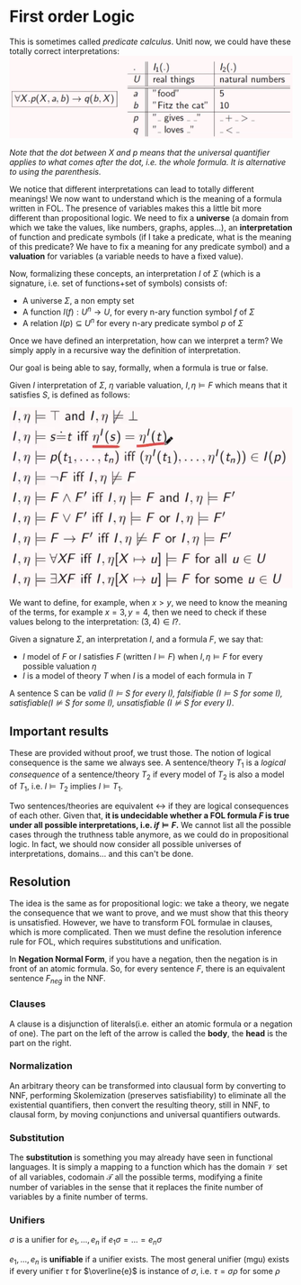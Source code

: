 # First order Logic

This is sometimes called *predicate calculus*. Unitl now, we could have these totally correct interpretations:![First order logic](./res/fol.png)

*Note that the dot between $X$ and $p$ means that the universal quantifier applies to what comes after the dot, i.e. the whole formula. It is alternative to using the parenthesis.*

We notice that different interpretations can lead to totally different meanings! We now want to understand which is the meaning of a formula written in FOL. The presence of variables makes this a little bit more different than propositional logic. We need to fix a **universe** (a domain from which we take the values, like numbers, graphs, apples...), an **interpretation** of function and predicate symbols (if I take a predicate, what is the meaning of this predicate? We have to fix a meaning for any predicate symbol) and a **valuation** for variables (a variable needs to have a fixed value).

Now, formalizing these concepts, an interpretation $I$ of $\Sigma$ (which is a signature, i.e. set of functions+set of symbols) consists of:

- A universe $\Sigma$, a non empty set
- A function $I(f): U^n\rightarrow U$, for every n-ary function symbol $f$ of $\Sigma$
- A relation $I(p) \subseteq U^n$ for every n-ary predicate symbol $p$ of $\Sigma$

Once we have defined an interpretation, how can we interpret a term? We simply apply in a recursive way the definition of interpretation.

Our goal is being able to say, formally, when a formula is true or false. 

Given $I$ interpretation of $\Sigma$, $\eta$ variable valuation, $I,\eta \vDash F$ which means that it satisfies $S$, is defined as follows:

![Interpretation of formulae](./res/interpretation-formulae.png)

We want to define, for example, when $x>y$, we need to know the meaning of the terms, for example $x=3,y=4$, then we need to check if these values belong to the interpretation: $(3,4)\in I$?. 

Given a signature $\Sigma$, an interpretation $I$, and a formula $F$, we say that:

- $I$ model of $F$ or $I$ satisfies $F$ (written $I \vDash F$) when $I,\eta \vDash F$ for every possible valuation $\eta$
- $I$ is a model of theory $T$ when $I$ is a model of each formula in $T$

A sentence S can be *valid ($I \vDash S$ for every $I$), falsifiable ($I \vDash S$ for some $I$), satisfiable($I \nvDash S$ for some $I$), unsatisfiable ($I \nvDash S$ for every $I$)*.

## Important results

These are provided without proof, we trust those. The notion of logical consequence is the same we always see. A sentence/theory $T_1$ is a *logical consequence* of a sentence/theory $T_2$ if every model of $T_2$ is also a model of $T_1$, i.e. $I\vDash T_2$ implies $I \vDash T_1$.

Two sentences/theories are equivalent $\leftrightarrow$ if they are logical consequences of each other. Given that, **it is undecidable whether a FOL formula $F$ is true under all possible interpretations, i.e. $if \vDash F$.** We cannot list all the possible cases through the truthness table anymore, as we could do in propositional logic. In fact, we should now consider all possible universes of interpretations, domains... and this can't be done.

## Resolution

The idea is the same as for propositional logic: we take a theory, we negate the consequence that we want to prove, and we must show that this theory is unsatisfied. However, we have to transform FOL formulae in clauses, which is more complicated. Then we must define the resolution inference rule for FOL, which requires substitutions and unification.

In **Negation Normal Form**, if you have a negation, then the negation is in front of an atomic formula. So, for every sentence $F$, there is an equivalent sentence $F_{neg}$ in the NNF.

### Clauses

A clause is a disjunction of literals(i.e. either an atomic formula or a negation of one). The part on the left of the arrow is called the **body**, the **head** is the part on the right. 

### Normalization

An arbitrary theory can be transformed into clausual form by converting to NNF, performing Skolemization (preserves satisfiability) to eliminate all the existential quantifiers, then convert the resulting theory, still in NNF, to clausal form, by moving conjunctions and universal quantifiers outwards. 

### Substitution

The **substitution** is something you may already have seen in functional languages. It is simply a mapping to a function which has the domain $\mathcal{V}$ set of all variables, codomain $\mathcal{T}$ all the possible terms, modifying a finite number of variables in the sense that it replaces the finite number of variables by a finite number of terms.

### Unifiers

$\sigma$ is a unifier for $e_1,...,e_n$ if $e_1\sigma=...=e_n\sigma$

$e_1,...,e_n$ is **unifiable** if a unifier exists. The most general unifier (mgu) exists if every unifier $\tau$ for $\overline{e}$ is instance of $\sigma$, i.e. $\tau=\sigma\rho$ for some $\rho$

